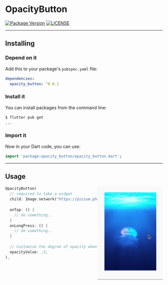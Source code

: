 # OpacityButton 

[![Package Version](https://img.shields.io/pub/v/opacity_button?color=teal)](https://github.com/lomsa-dev/http-mock-adapter "Published package version")
[![LICENSE](https://img.shields.io/badge/License-MIT-red.svg)](https://github.com/lomsa-dev/http-mock-adapter#License "Project's LICENSE section")

---

## Installing

### Depend on it

Add this to your package's `pubspec.yaml` file:

```yaml
dependencies:
  opacity_button: ^0.0.1
```

### Install it

You can install packages from the command line:

```sh
$ flutter pub get
...
```
### Import it

Now in your Dart code, you can use:

```dart
import 'package:opacity_button/opacity_button.dart';
```
---
## Usage 
<img src="https://raw.githubusercontent.com/theiskaa/opacity_button/develop/example/overview/overview.gif?token=AOCUPZNTFPBEWDEE4OQAW23AN3GAE" align = "right" height = "300px">

```dart
OpacityButton(
  // required to take a widget 
  child: Image.network("https://picsum.photos/200/300"),

  onTap: () {
    // do something..
  }
  onLongPress: () {
    // do something..
  }

  // Customize the degree of opacity when the button is pressed
  opacityValue: .3,
),
```
